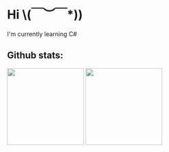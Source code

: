 # Hi \\(￣︶￣*\))

I'm currently learning C#

## Github stats:

<picture>
  <source
    srcset="https://github-readme-stats.vercel.app/api?username=ilonic23&show_icons=true&count_private=true&theme=dark"
    media="(prefers-color-scheme: dark)"
  />
  <source
    srcset="https://github-readme-stats.vercel.app/api?username=ilonic23&show_icons=true&count_private=true"
    media="(prefers-color-scheme: dark), (prefers-color-scheme: no-preference)"
  />
  <img height="180em" src="https://github-readme-stats.vercel.app/api?username=ilonic23&show_icons=true&count_private=true" />
</picture>

<picture>
  <source
    srcset="https://github-readme-stats.vercel.app/api/top-langs/?username=ilonic23&langs_count=8&exclude_repo=PLCSmartLock&layout=compact&theme=dark"
    media="(prefers-color-scheme: dark)"
  />
  <source
    srcset="https://github-readme-stats.vercel.app/api/top-langs/?username=ilonic23&langs_count=8&exclude_repo=PLCSmartLock&layout=compact"
    media="(prefers-color-scheme: dark), (prefers-color-scheme: no-preference)"
  />
  <img height="180em" src="https://github-readme-stats.vercel.app/api/top-langs/?username=ilonic23&langs_count=8&exclude_repo=PLCSmartLock&layout=compact" />
</picture>
<!---
ilonic23/ilonic23 is a ✨ special ✨ repository because its `README.md` (this file) appears on your GitHub profile.
You can click the Preview link to take a look at your changes.
--->
